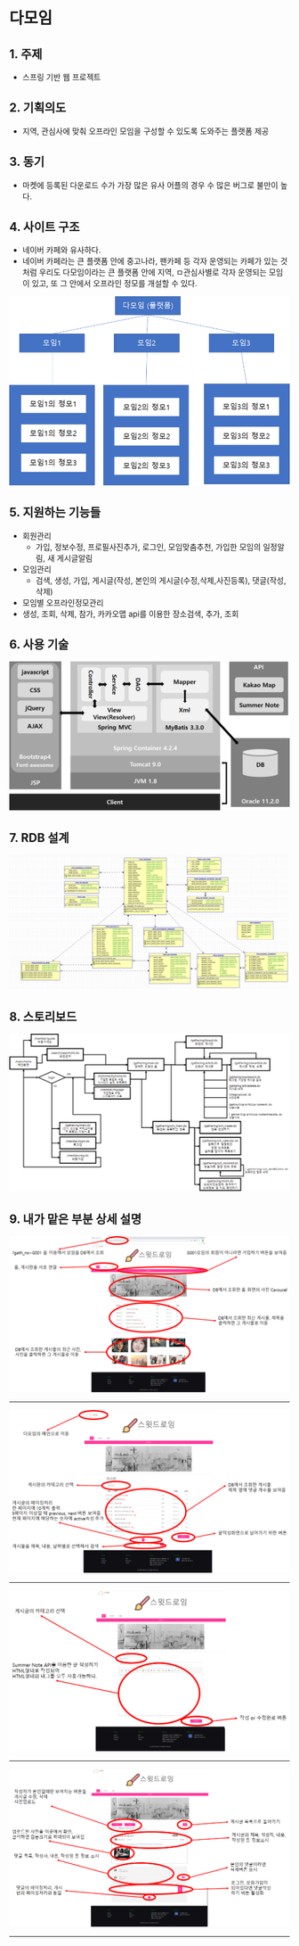 # 다모임

## 1. 주제

- 스프링 기반 웹 프로젝트

## 2. 기획의도

- 지역, 관심사에 맞춰 오프라인 모임을 구성할 수 있도록 도와주는 플랫폼 제공

## 3. 동기

- 마켓에 등록된 다운로드 수가 가장 많은 유사 어플의 경우 수 많은 버그로 불만이 높다.

## 4. 사이트 구조

- 네이버 카페와 유사하다.
- 네이버 카페라는 큰 플랫폼 안에 중고나라, 팬카페 등 각자 운영되는 카페가 있는 것 처럼 우리도 다모임이라는 큰 플랫폼 안에 지역, ㅁ관심사별로 각자 운영되는 모임이 있고, 또 그 안에서 오프라인 정모를 개설할 수 있다.

![image-20200419155522696](./images/image-20200419155522696.png)

## 5. 지원하는 기능들

- 회원관리
  - 가입, 정보수정, 프로필사진추가, 로그인, 모임맞춤추천, 가입한 모임의 일정알림, 새 게시글알림
- 모임관리
  - 검색, 생성, 가입, 게시글(작성, 본인의 게시글(수정,삭제,사진등록), 댓글(작성,삭제)
-  모임별 오프라인정모관리
  - 생성, 조회, 삭제, 참가, 카카오맵 api를 이용한 장소검색, 추가, 조회

## 6. 사용 기술

![image-20200419164136976](./images/image-20200419164136976.png)



## 7. RDB 설계

![image-20200419165259534](./images/image-20200419165259534.png)

## 8. 스토리보드

![image-20200419165341329](./images/image-20200419165341329.png)

## 9. 내가 맡은 부분 상세 설명

![image-20200419165424746](./images/image-20200419165424746.png)

<hr>



![image-20200419165443846](./images/image-20200419165443846.png)

<hr>



![image-20200419165500264](./images/image-20200419165500264.png)

<hr>



![image-20200419165515717](./images/image-20200419165515717.png)

<hr>

